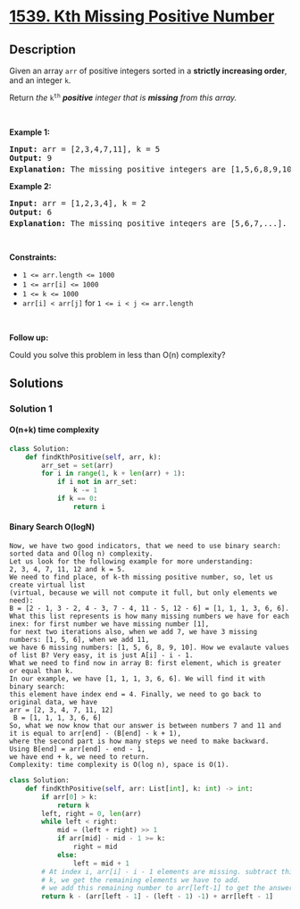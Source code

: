 # [1539. Kth Missing Positive Number](https://leetcode.com/problems/kth-missing-positive-number)

## Description

<!-- description:start -->

<p>Given an array <code>arr</code> of positive integers sorted in a <strong>strictly increasing order</strong>, and an integer <code>k</code>.</p>

<p>Return <em>the</em> <code>k<sup>th</sup></code> <em><strong>positive</strong> integer that is <strong>missing</strong> from this array.</em></p>

<p>&nbsp;</p>
<p><strong class="example">Example 1:</strong></p>

<pre>
<strong>Input:</strong> arr = [2,3,4,7,11], k = 5
<strong>Output:</strong> 9
<strong>Explanation: </strong>The missing positive integers are [1,5,6,8,9,10,12,13,...]. The 5<sup>th</sup>&nbsp;missing positive integer is 9.
</pre>

<p><strong class="example">Example 2:</strong></p>

<pre>
<strong>Input:</strong> arr = [1,2,3,4], k = 2
<strong>Output:</strong> 6
<strong>Explanation: </strong>The missing positive integers are [5,6,7,...]. The 2<sup>nd</sup> missing positive integer is 6.
</pre>

<p>&nbsp;</p>
<p><strong>Constraints:</strong></p>

<ul>
	<li><code>1 &lt;= arr.length &lt;= 1000</code></li>
	<li><code>1 &lt;= arr[i] &lt;= 1000</code></li>
	<li><code>1 &lt;= k &lt;= 1000</code></li>
	<li><code>arr[i] &lt; arr[j]</code> for <code>1 &lt;= i &lt; j &lt;= arr.length</code></li>
</ul>

<p>&nbsp;</p>
<p><strong>Follow up:</strong></p>

<p>Could you solve this problem in less than O(n) complexity?</p>

<!-- description:end -->

## Solutions

<!-- solution:start -->

### Solution 1

<!-- tabs:start -->

#### O(n+k) time complexity

```python
class Solution:
    def findKthPositive(self, arr, k):
        arr_set = set(arr)
        for i in range(1, k + len(arr) + 1):
            if i not in arr_set:
                k -= 1
            if k == 0:
                return i
```

#### Binary Search O(logN)
```
Now, we have two good indicators, that we need to use binary search: sorted data and O(log n) complexity.
Let us look for the following example for more understanding:
2, 3, 4, 7, 11, 12 and k = 5.
We need to find place, of k-th missing positive number, so, let us create virtual list
(virtual, because we will not compute it full, but only elements we need):
B = [2 - 1, 3 - 2, 4 - 3, 7 - 4, 11 - 5, 12 - 6] = [1, 1, 1, 3, 6, 6].
What this list represents is how many missing numbers we have for each inex: for first number we have missing number [1],
for next two iterations also, when we add 7, we have 3 missing numbers: [1, 5, 6], when we add 11,
we have 6 missing numbers: [1, 5, 6, 8, 9, 10]. How we evalaute values of list B? Very easy, it is just A[i] - i - 1.
What we need to find now in array B: first element, which is greater or equal than k.
In our example, we have [1, 1, 1, 3, 6, 6]. We will find it with binary search:
this element have index end = 4. Finally, we need to go back to original data, we have
arr = [2, 3, 4, 7, 11, 12]
 B = [1, 1, 1, 3, 6, 6]
So, what we now know that our answer is between numbers 7 and 11 and it is equal to arr[end] - (B[end] - k + 1),
where the second part is how many steps we need to make backward. Using B[end] = arr[end] - end - 1,
we have end + k, we need to return.
Complexity: time complexity is O(log n), space is O(1).
```

```python
class Solution:
    def findKthPositive(self, arr: List[int], k: int) -> int:
        if arr[0] > k:
            return k
        left, right = 0, len(arr)
        while left < right:
            mid = (left + right) >> 1
            if arr[mid] - mid - 1 >= k:
                right = mid
            else:
                left = mid + 1
        # At index i, arr[i] - i - 1 elements are missing. subtract this from
        # k, we get the remaining elements we have to add.
        # we add this remaining number to arr[left-1] to get the answer
        return k - (arr[left - 1] - (left - 1) -1) + arr[left - 1]
```
